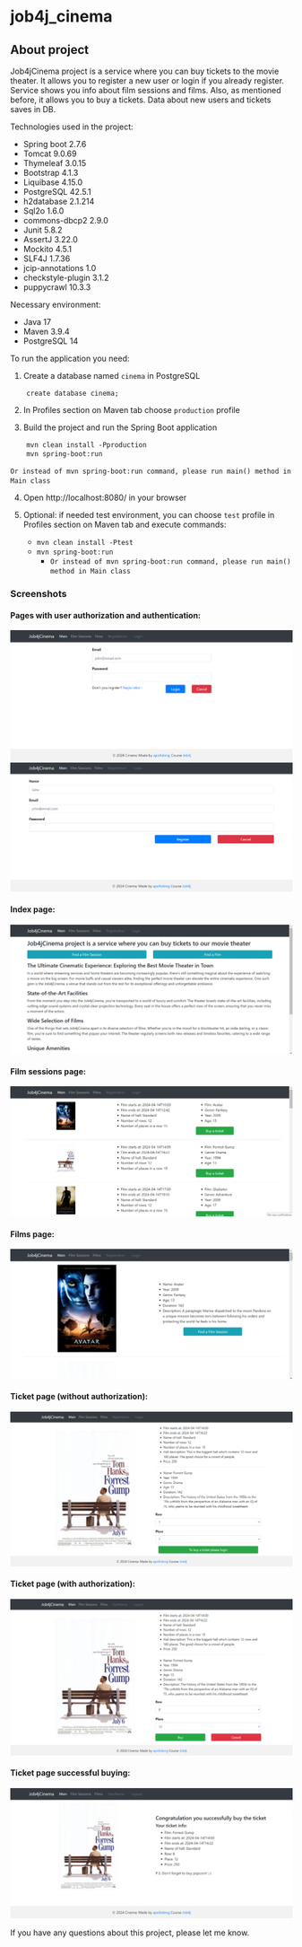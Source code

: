 # job4j_cinema

## About project

Job4jCinema project is a service where you can buy tickets to the movie theater.
It allows you to register a new user or login if you already register.
Service shows you info about film sessions and films.
Also, as mentioned before, it allows you to buy a tickets.
Data about new users and tickets saves in DB.

Technologies used in the project:
- Spring boot 2.7.6
- Tomcat 9.0.69
- Thymeleaf 3.0.15
- Bootstrap 4.1.3
- Liquibase 4.15.0
- PostgreSQL 42.5.1
- h2database 2.1.214
- Sql2o 1.6.0
- commons-dbcp2 2.9.0
- Junit 5.8.2
- AssertJ 3.22.0
- Mockito 4.5.1
- SLF4J 1.7.36
- jcip-annotations 1.0
- checkstyle-plugin 3.1.2
- puppycrawl 10.3.3

Necessary environment:
- Java 17
- Maven 3.9.4
- PostgreSQL 14

To run the application you need:

1. Create a database named `cinema` in PostgreSQL
```
    create database cinema;
```

2. In Profiles section on Maven tab choose `production` profile


3. Build the project and run the Spring Boot application
```
    mvn clean install -Pproduction
    mvn spring-boot:run
```
`Or instead of mvn spring-boot:run command, please run main() method in Main class`

4. Open http://localhost:8080/ in your browser


5. Optional: if needed test environment, you can choose `test` profile in Profiles section on Maven tab
   and execute commands:
   - `mvn clean install -Ptest`
   - `mvn spring-boot:run`
      - `Or instead of mvn spring-boot:run command, please run main() method in Main class`
### Screenshots

#### Pages with user authorization and authentication:
![](img/login.png)
![](img/registration.png)

#### Index page:
![](img/index.png)

#### Film sessions page:
![](img/film-sessions.png)

#### Films page:
![](img/films.png)

#### Ticket page (without authorization):
![](img/ticket-unauthorized.png)

#### Ticket page (with authorization):
![](img/ticket-authorized.png)

#### Ticket page successful buying:
![](img/ticket-successful-buying.png)

If you have any questions about this project, please let me know.